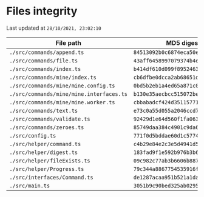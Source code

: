 # Files integrity

Last updated at `28/10/2021, 23:02:10`

| File path | MD5 digest |
| --- | --- |
| `./src/commands/append.ts` | `84513092b0c6874eca50e34ba11c507a` |
| `./src/commands/file.ts` | `43aff6458997079374b4e091943934e4` |
| `./src/commands/index.ts` | `b414df610d099f8952463ff3818ef7c4` |
| `./src/commands/mine/index.ts` | `cb6dfbe0dcca2ab68651d4d4e8fbb910` |
| `./src/commands/mine/mine.config.ts` | `0bd5b2eb1a4ed65a871c078c3700a263` |
| `./src/commands/mine/mine.interfaces.ts` | `b130e35aecbcc515072beb43ba1dda11` |
| `./src/commands/mine/mine.worker.ts` | `cbbabadcf424d351157715649c9fe7bb` |
| `./src/commands/text.ts` | `e73c0a55d055a2046ccd73427d6f5b16` |
| `./src/commands/validate.ts` | `92429d1e64d560f1fa063c15dfdb1335` |
| `./src/commands/zeroes.ts` | `85749daa384c4901c9da6f3205515773` |
| `./src/config.ts` | `771f0d5bddae60d1c577494136e82f29` |
| `./src/helper/command.ts` | `c4b29e84e2c3e5d4941d5d76dea6c1d7` |
| `./src/helper/digest.ts` | `183fad9f1e592b976b3b66a11e06a5f5` |
| `./src/helper/fileExists.ts` | `09c982c77ab3b6606b887f6c58ad8288` |
| `./src/helper/Progress.ts` | `79c344a8867754535916f16d9be14ac6` |
| `./src/interfaces/Command.ts` | `de1287acaa951b521a1da2f2071e1f30` |
| `./src/main.ts` | `3051b9c90bed325ab0295f879752b644` |